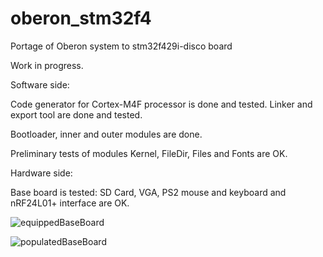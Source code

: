 # oberon_stm32f4
Portage of Oberon system to stm32f429i-disco board


Work in progress.

Software side:

Code generator for Cortex-M4F processor is done and tested.
Linker and export tool are done and tested.

Bootloader, inner and outer modules are done.

Preliminary tests of modules Kernel, FileDir, Files and Fonts are OK.

Hardware side:

Base board is tested:
SD Card, VGA, PS2 mouse and keyboard and nRF24L01+ interface are OK.

![equippedBaseBoard](https://github.com/ef15c/oberon_stm32f4/assets/8286839/a8bed1ea-580c-429d-b511-b619743729e1)

![populatedBaseBoard](https://github.com/ef15c/oberon_stm32f4/assets/8286839/60b433b5-c5a2-4ea3-9ac8-12d0c1df88bf)
